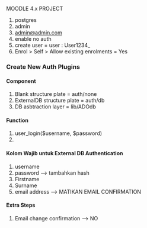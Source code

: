 
MOODLE 4.x PROJECT

1. postgres
2. admin
3. admin@admin.com
4. enable no auth
5. create user = user : User1234_ 
6. Enrol > Self > Allow existing enrolments = Yes


### Create New Auth Plugins

#### Component
1. Blank structure plate = auth/none
2. ExternalDB structure plate = auth/db
3. DB asbtraction layer = lib/ADOdb

#### Function
1. user_login($username, $password)
2. 

#### Kolom Wajib untuk External DB Authentication
1. username
2. password --> tambahkan hash
3. Firstname
4. Surname
5. email address --> MATIKAN EMAIL CONFIRMATION

#### Extra Steps
1. Email change confirmation --> NO